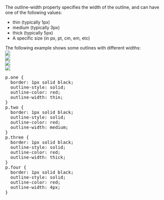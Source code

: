 The outline-width property specifies the width of the outline, and can have one of the following values:
<ul>
  <li>thin (typically 1px)</li>
  <li>medium (typically 3px)</li>
  <li>thick (typically 5px)</li>
  <li>A specific size (in px, pt, cm, em, etc)</li>
</ul>
The following example shows some outlines with different widths:
<br>
<img src="https://i.imgur.com/5PNuoZe.png">
<br>
<img src="https://i.imgur.com/0PwDRcP.png">
<br>
<img src="https://i.imgur.com/2TOxCLO.png">
<br>
<img src="https://i.imgur.com/qzTDurA.png">
<pre>
p.one {
  border: 1px solid black;
  outline-style: solid;
  outline-color: red;
  outline-width: thin;
}
p.two {
  border: 1px solid black;
  outline-style: solid;
  outline-color: red;
  outline-width: medium;
}
p.three {
  border: 1px solid black;
  outline-style: solid;
  outline-color: red;
  outline-width: thick;
}
p.four {
  border: 1px solid black;
  outline-style: solid;
  outline-color: red;
  outline-width: 4px;
}
</pre>
